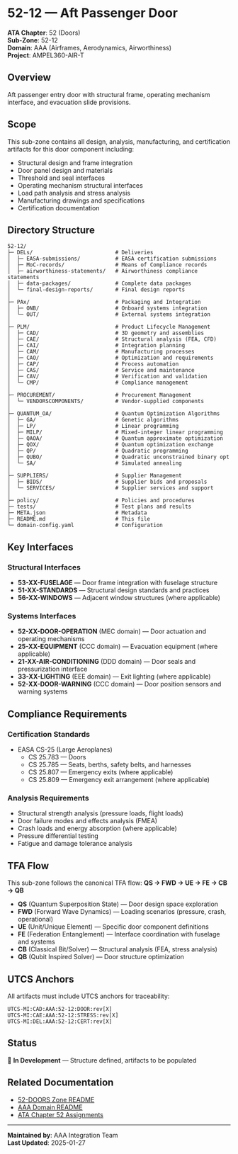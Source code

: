# 52-12 — Aft Passenger Door

**ATA Chapter**: 52 (Doors)  
**Sub-Zone**: 52-12  
**Domain**: AAA (Airframes, Aerodynamics, Airworthiness)  
**Project**: AMPEL360-AIR-T

## Overview

Aft passenger entry door with structural frame, operating mechanism interface, and evacuation slide provisions.

## Scope

This sub-zone contains all design, analysis, manufacturing, and certification artifacts for this door component including:
- Structural design and frame integration
- Door panel design and materials
- Threshold and seal interfaces
- Operating mechanism structural interfaces
- Load path analysis and stress analysis
- Manufacturing drawings and specifications
- Certification documentation

## Directory Structure

```
52-12/
├─ DELs/                          # Deliveries
│  ├─ EASA-submissions/           # EASA certification submissions
│  ├─ MoC-records/                # Means of Compliance records
│  ├─ airworthiness-statements/   # Airworthiness compliance statements
│  ├─ data-packages/              # Complete data packages
│  └─ final-design-reports/       # Final design reports
│
├─ PAx/                           # Packaging and Integration
│  ├─ ONB/                        # Onboard systems integration
│  └─ OUT/                        # External systems integration
│
├─ PLM/                           # Product Lifecycle Management
│  ├─ CAD/                        # 3D geometry and assemblies
│  ├─ CAE/                        # Structural analysis (FEA, CFD)
│  ├─ CAI/                        # Integration planning
│  ├─ CAM/                        # Manufacturing processes
│  ├─ CAO/                        # Optimization and requirements
│  ├─ CAP/                        # Process automation
│  ├─ CAS/                        # Service and maintenance
│  ├─ CAV/                        # Verification and validation
│  └─ CMP/                        # Compliance management
│
├─ PROCUREMENT/                   # Procurement Management
│  └─ VENDORSCOMPONENTS/          # Vendor-supplied components
│
├─ QUANTUM_OA/                    # Quantum Optimization Algorithms
│  ├─ GA/                         # Genetic algorithms
│  ├─ LP/                         # Linear programming
│  ├─ MILP/                       # Mixed-integer linear programming
│  ├─ QAOA/                       # Quantum approximate optimization
│  ├─ QOX/                        # Quantum optimization exchange
│  ├─ QP/                         # Quadratic programming
│  ├─ QUBO/                       # Quadratic unconstrained binary opt
│  └─ SA/                         # Simulated annealing
│
├─ SUPPLIERS/                     # Supplier Management
│  ├─ BIDS/                       # Supplier bids and proposals
│  └─ SERVICES/                   # Supplier services and support
│
├─ policy/                        # Policies and procedures
├─ tests/                         # Test plans and results
├─ META.json                      # Metadata
├─ README.md                      # This file
└─ domain-config.yaml             # Configuration
```

## Key Interfaces

### Structural Interfaces
- **53-XX-FUSELAGE** — Door frame integration with fuselage structure
- **51-XX-STANDARDS** — Structural design standards and practices
- **56-XX-WINDOWS** — Adjacent window structures (where applicable)

### Systems Interfaces
- **52-XX-DOOR-OPERATION** (MEC domain) — Door actuation and operating mechanisms
- **25-XX-EQUIPMENT** (CCC domain) — Evacuation equipment (where applicable)
- **21-XX-AIR-CONDITIONING** (DDD domain) — Door seals and pressurization interface
- **33-XX-LIGHTING** (EEE domain) — Exit lighting (where applicable)
- **52-XX-DOOR-WARNING** (CCC domain) — Door position sensors and warning systems

## Compliance Requirements

### Certification Standards
- EASA CS-25 (Large Aeroplanes)
  - CS 25.783 — Doors
  - CS 25.785 — Seats, berths, safety belts, and harnesses
  - CS 25.807 — Emergency exits (where applicable)
  - CS 25.809 — Emergency exit arrangement (where applicable)

### Analysis Requirements
- Structural strength analysis (pressure loads, flight loads)
- Door failure modes and effects analysis (FMEA)
- Crash loads and energy absorption (where applicable)
- Pressure differential testing
- Fatigue and damage tolerance analysis

## TFA Flow

This sub-zone follows the canonical TFA flow:
**QS → FWD → UE → FE → CB → QB**

- **QS** (Quantum Superposition State) — Door design space exploration
- **FWD** (Forward Wave Dynamics) — Loading scenarios (pressure, crash, operational)
- **UE** (Unit/Unique Element) — Specific door component definitions
- **FE** (Federation Entanglement) — Interface coordination with fuselage and systems
- **CB** (Classical Bit/Solver) — Structural analysis (FEA, stress analysis)
- **QB** (Qubit Inspired Solver) — Door structure optimization

## UTCS Anchors

All artifacts must include UTCS anchors for traceability:
```
UTCS-MI:CAD:AAA:52-12:DOOR:rev[X]
UTCS-MI:CAE:AAA:52-12:STRESS:rev[X]
UTCS-MI:DEL:AAA:52-12:CERT:rev[X]
```

## Status

🚧 **In Development** — Structure defined, artifacts to be populated

## Related Documentation

- [52-DOORS Zone README](../../README.md)
- [AAA Domain README](../../../../README.md)
- [ATA Chapter 52 Assignments](../../../../../../../1-DIMENSIONS/CANONICAL-TAXONOMY/ata-chapters.csv)

---

**Maintained by**: AAA Integration Team  
**Last Updated**: 2025-01-27
